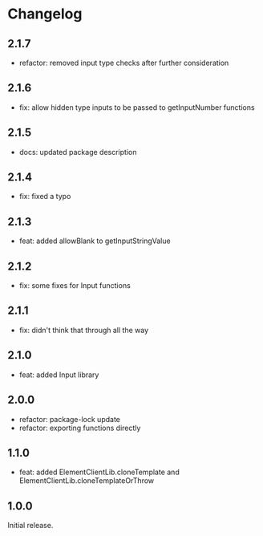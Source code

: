 # Changelog
## 2.1.7

* refactor: removed input type checks after further consideration

## 2.1.6

* fix: allow hidden type inputs to be passed to getInputNumber functions

## 2.1.5

* docs: updated package description

## 2.1.4

* fix: fixed a typo

## 2.1.3

* feat: added allowBlank to getInputStringValue

## 2.1.2

* fix: some fixes for Input functions

## 2.1.1

* fix: didn't think that through all the way

## 2.1.0

* feat: added Input library

## 2.0.0

* refactor: package-lock update
* refactor: exporting functions directly

## 1.1.0

* feat: added ElementClientLib.cloneTemplate and ElementClientLib.cloneTemplateOrThrow

## 1.0.0
Initial release.